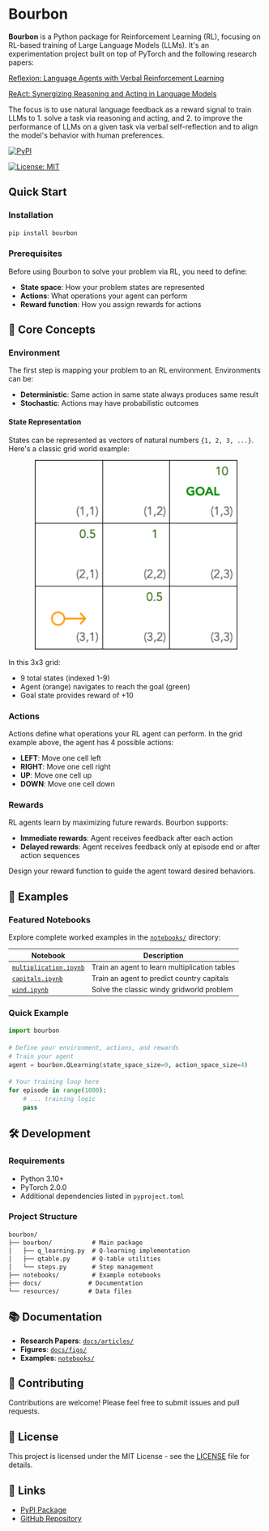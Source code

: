 # Bourbon

**Bourbon** is a Python package for Reinforcement Learning (RL), focusing on RL-based training of Large Language Models (LLMs).
It's an experimentation project built on top of PyTorch and the following research papers:

[Reflexion: Language Agents with Verbal Reinforcement Learning](https://arxiv.org/pdf/2303.11366)

[ReAct: Synergizing Reasoning and Acting in Language Models](https://arxiv.org/pdf/2210.03629)

The focus is to use natural language feedback as a reward signal to train LLMs to 1. solve a task via reasoning and acting, and 2. to improve the performance of LLMs on a given task via verbal self-reflection and to align the model's behavior with human preferences.

[![PyPI](https://img.shields.io/pypi/v/bourbon)](https://pypi.org/project/bourbon/)
<!-- [![Python Version](https://img.shields.io/pypi/pyversions/bourbon?label=Python)](https://pypi.org/project/bourbon/) -->
[![License: MIT](https://img.shields.io/badge/License-MIT-yellow.svg)](https://github.com/meghdadFar/bourbon/blob/main/LICENSE)

## Quick Start

### Installation

```bash
pip install bourbon
```

### Prerequisites

Before using Bourbon to solve your problem via RL, you need to define:

- **State space**: How your problem states are represented
- **Actions**: What operations your agent can perform  
- **Reward function**: How you assign rewards for actions

## 📖 Core Concepts

### Environment

The first step is mapping your problem to an RL environment. Environments can be:

- **Deterministic**: Same action in same state always produces same result
- **Stochastic**: Actions may have probabilistic outcomes

#### State Representation

States can be represented as vectors of natural numbers `{1, 2, 3, ...}`. Here's a classic grid world example:

<p align="center">
    <img src="docs/figs/rlgrid.png" alt="State space and rewards for each state. The agent is shown in orange, and the goal state is in green." width="400">
</p>

In this 3x3 grid:
- 9 total states (indexed 1-9)
- Agent (orange) navigates to reach the goal (green)
- Goal state provides reward of +10

### Actions

Actions define what operations your RL agent can perform. In the grid example above, the agent has 4 possible actions:
- **LEFT**: Move one cell left
- **RIGHT**: Move one cell right  
- **UP**: Move one cell up
- **DOWN**: Move one cell down

### Rewards

RL agents learn by maximizing future rewards. Bourbon supports:

- **Immediate rewards**: Agent receives feedback after each action
- **Delayed rewards**: Agent receives feedback only at episode end or after action sequences

Design your reward function to guide the agent toward desired behaviors.

## 🎯 Examples

### Featured Notebooks

Explore complete worked examples in the [`notebooks/`](./notebooks) directory:

| Notebook | Description |
|----------|-------------|
| [`multiplication.ipynb`](./notebooks/multiplication.ipynb) | Train an agent to learn multiplication tables |
| [`capitals.ipynb`](./notebooks/capitals.ipynb) | Train an agent to predict country capitals |
| [`wind.ipynb`](./notebooks/wind.ipynb) | Solve the classic windy gridworld problem |

### Quick Example

```python
import bourbon

# Define your environment, actions, and rewards
# Train your agent
agent = bourbon.QLearning(state_space_size=9, action_space_size=4)

# Your training loop here
for episode in range(1000):
    # ... training logic
    pass
```

## 🛠️ Development

### Requirements

- Python 3.10+
- PyTorch 2.0.0
- Additional dependencies listed in `pyproject.toml`

### Project Structure

```
bourbon/
├── bourbon/           # Main package
│   ├── q_learning.py  # Q-learning implementation
│   ├── qtable.py      # Q-table utilities
│   └── steps.py       # Step management
├── notebooks/         # Example notebooks
├── docs/             # Documentation
└── resources/        # Data files
```

## 📚 Documentation

- **Research Papers**: [`docs/articles/`](./docs/articles/)
- **Figures**: [`docs/figs/`](./docs/figs/)
- **Examples**: [`notebooks/`](./notebooks/)

## 🤝 Contributing

Contributions are welcome! Please feel free to submit issues and pull requests.

## 📄 License

This project is licensed under the MIT License - see the [LICENSE](LICENSE) file for details.

## 🔗 Links

- [PyPI Package](https://pypi.org/project/bourbon/)
- [GitHub Repository](https://github.com/meghdadFar/bourbon)